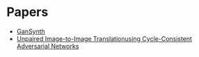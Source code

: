 # Papers
- [GanSynth](https://paperswithcode.com/paper/gansynth-adversarial-neural-audio-synthesis#code)
- [Unpaired Image-to-Image Translationusing Cycle-Consistent Adversarial Networks](https://paperswithcode.com/paper/unpaired-image-to-image-translation-using)
